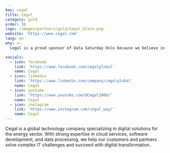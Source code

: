 ```yaml
---
key: cegal
title: Cegal
category: gold
order: 30
logo: /images/partners/gold/Cegal_black.png
website: 'https://www.cegal.com'
lang: en
why: >-
  Cegal is a proud sponsor of Data Saturday Oslo because we believe in knowledge sharing and building strong professional communities. The event brings together experts and enthusiasts in data and analytics, providing a unique arena for learning and networking. As a partner to some of the world’s most innovative technology companies, we want to help strengthen the Norwegian data community and inspire further development. We fully support events like Data Saturday Oslo and look forward to both the event itself and engaging technical discussions with the participants.

socials:
  - icon: facebook
    link: 'https://www.facebook.com/cegalglobal'
    name: Cegal
  - icon: linkedin
    link: 'https://www.linkedin.com/company/cegalglobal'
    name: Cegal
  - icon: youtube
    link: 'https://www.youtube.com/@Cegal2000/'
    name: Cegal
  - icon: instagram
    link: 'https://www.instagram.com/cegal_way/'
    name: Cegal
---
```

Cegal is a global technology company specializing in digital solutions for the energy sector. With strong expertise in cloud services, software development, and data processing, we help our customers and partners solve complex IT challenges and succeed with digital transformation.